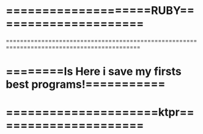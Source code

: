 # ====================RUBY=====================
============================================================================================
# ========Is Here i save my firsts best programs!===========
#
# =====================ktpr=====================
